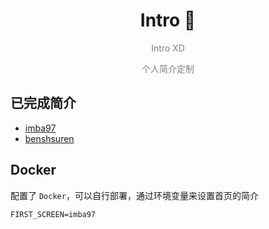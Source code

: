 <h1 align="center">Intro 🤣</h1>

<p align="center" style="color: gray;">Intro XD</p>

<p align="center" style="color: gray;">个人简介定制</p>

## 已完成简介

- [imba97](https://introxd.com/imba97)
- [benshsuren](https://introxd.com/benshsuren)

## Docker

配置了 `Docker`，可以自行部署，通过环境变量来设置首页的简介

```dotenv
FIRST_SCREEN=imba97
```
